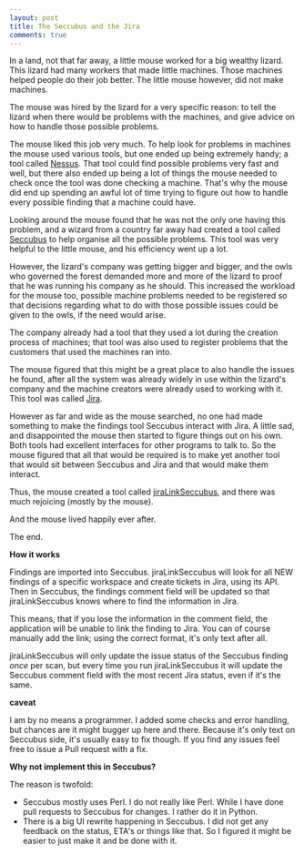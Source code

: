 ```yaml
---
layout: post
title: The Seccubus and the Jira
comments: true
---
```


In a land, not that far away, a little mouse worked for a big wealthy lizard. This lizard had many workers that made little machines. Those machines helped people do their job better. The little mouse however, did not make machines.

The mouse was hired by the lizard for a very specific reason: to tell the lizard when there would be problems with the machines, and give advice on how to handle those possible problems.

The mouse liked this job very much. To help look for problems in machines the mouse used various tools, but one ended up being extremely handy; a tool called <a href="http://www.tenable.com/products/nessus-vulnerability-scanner">Nessus</a>. That tool could find possible problems very fast and well, but there also ended up being a lot of things the mouse needed to check once the tool was done checking a machine. That's why the mouse did end up spending an awful lot of time trying to figure out how to handle every possible finding that a machine could have.

Looking around the mouse found that he was not the only one having this problem, and a wizard from a country far away had created a tool called <a href="http://www.seccubus.com">Seccubus</a> to help organise all the possible problems. This tool was very helpful to the little mouse, and his efficiency went up a lot.

However, the lizard's company was getting bigger and bigger, and the owls who governed the forest demanded more and more of the lizard to proof that he was running his company as he should. This increased the workload for the mouse too, possible machine problems needed to be registered so that decisions regarding what to do with those possible issues could be given to the owls, if the need would arise.

The company already had a tool that they used a lot during the creation process of machines; that tool was also used to register problems that the customers that used the machines ran into.

The mouse figured that this might be a great place to also handle the issues he found, after all the system was already widely in use within the lizard's company and the machine creators were already used to working with it. This tool was called <a href="https://www.atlassian.com/software/jira">Jira</a>.

However as far and wide as the mouse searched, no one had made something to make the findings tool Seccubus interact with Jira. A little sad, and disappointed the mouse then started to figure things out on his own. Both tools had excellent interfaces for other programs to talk to. So the mouse figured that all that would be required is to make yet another tool that would sit between Seccubus and Jira and that would make them interact.

Thus, the mouse created a tool called <a href="https://github.com/Ar0xA/jiraLinkSeccubus">jiraLinkSeccubus</a>, and there was much rejoicing (mostly by the mouse).

And the mouse lived happily ever after.

The end.

**How it works**

Findings are imported into Seccubus. jiraLinkSeccubus will look for all NEW findings of a specific workspace and create tickets in Jira, using its API. Then in Seccubus, the findings comment field will be updated so that jiraLinkSeccubus knows where to find the information in Jira.

This means, that if you lose the information in the comment field, the application will be unable to link the finding to Jira. You can of course manually add the link; using the correct format, it's only text after all.

jiraLinkSeccubus will only update the issue status of the Seccubus finding *once* per scan, but every time you run jiraLinkSeccubus it will update the Seccubus comment field with the most recent Jira status, even if it's the same.

**caveat**

I am by no means a programmer. I added some checks and error handling, but chances are it might bugger up here and there. Because it's only text on Seccubus side, it's usually easy to fix though. If you find any issues feel free to issue a Pull request with a fix.

**Why not implement this in Seccubus?**

The reason is twofold:
- Seccubus mostly uses Perl. I do not really like Perl. While I have done pull requests to Seccubus for changes. I rather do it in Python.
- There is a big UI rewrite happening in Seccubus. I did not get any feedback on the status, ETA's or things like that. So I figured it might be easier to just make it and be done with it.


